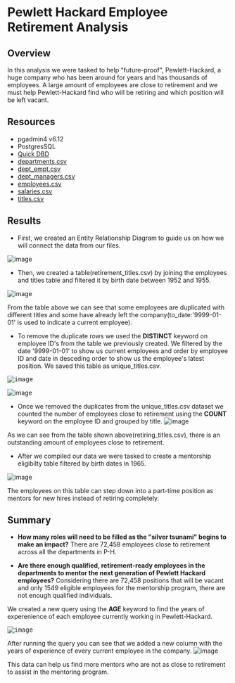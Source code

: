 # Pewlett Hackard Employee Retirement Analysis

## Overview
  In this analysis we were tasked to help "future-proof", Pewlett-Hackard, a huge company who has been around for years and has thousands of employees. A large amount of employees are close to retirement and we must help Pewlett-Hackard find who will be retiring and which position will be left vacant.

## Resources
* pgadmin4 v6.12
* PostgresSQL
* [Quick DBD](https://www.quickdatabasediagrams.com/)
* [departments.csv](https://github.com/wero8a/Pewlett-Hackard-Analysis/blob/main/Data/departments.csv)
* [dept_empt.csv](https://github.com/wero8a/Pewlett-Hackard-Analysis/blob/main/Data/dept_emp.csv)
* [dept_managers.csv](https://github.com/wero8a/Pewlett-Hackard-Analysis/blob/main/Data/dept_manager.csv)
* [employees.csv](https://github.com/wero8a/Pewlett-Hackard-Analysis/blob/main/Data/employees.csv)
* [salaries.csv](https://github.com/wero8a/Pewlett-Hackard-Analysis/blob/main/Data/salaries.csv)
* [titles.csv](https://github.com/wero8a/Pewlett-Hackard-Analysis/blob/main/Data/titles.csv)


## Results
* First, we created an Entity Relationship Diagram to guide us on how we will connect the data from our files.

![image](https://user-images.githubusercontent.com/110706169/193395203-f127f38a-47f1-4faf-ad43-e4ddd0ec1828.png)


* Then, we created a table(retirement_titles.csv) by joining the employees and titles table and filtered it by birth date between 1952 and     1955. 

![image](https://user-images.githubusercontent.com/110706169/193384436-f9ca21bb-a55f-477b-8bf2-cd0634f772dd.png)

  From the table above we can see that some employees are duplicated with different titles and some have already left   the company(to_date:'9999-01-01' is used to indicate a current employee).

* To remove the duplicate rows we used the **DISTINCT** keyword on employee ID's from the table we previously created. We filtered by the date '9999-01-01' to show us current employees and order by employee ID and date in desceding order to show us the employee's latest position. We saved this table as unique_titles.csv.



<kbd>![image](https://user-images.githubusercontent.com/110706169/193385611-64e58b93-a643-40f7-9673-f7042721ba9b.png)</kbd>

![image](https://user-images.githubusercontent.com/110706169/193385765-b5ad6354-20a0-4afe-b910-e019efb3a983.png)

* Once we removed the duplicates from the unique_titles.csv dataset we counted the number of employees close to retirement using the **COUNT** keyword on the employee ID and grouped by title.
![image](https://user-images.githubusercontent.com/110706169/193386511-7bf5047e-6ad7-41fa-bff2-3c7b73fda1b4.png)

As we can see from the table shown above(retiring_titles.csv), there is an outstanding amount of employees close to retirement.

* After we compiled our data we were tasked to create a mentorship eligibilty table filtered by birth dates in 1965.

![image](https://user-images.githubusercontent.com/110706169/193392337-e1cf7e81-9c71-48db-9db4-1f1913e771dd.png)

The employees on this table can step down into a part-time position as mentors for new hires instead of retiring completely.

## Summary
* **How many roles will need to be filled as the "silver tsunami" begins to make an impact?** There are 72,458 employees close to retirement across all the departments in P-H.

* **Are there enough qualified, retirement-ready employees in the departments to mentor the next generation of Pewlett Hackard employees?** Considering there are 72,458 positions that will be vacant and only 1549 eligible employees for the mentorship program, there are not enough qualified individuals.

We created a new query using the **AGE** keyword to find the years of experenience of each employee currently working in Pewlett-Hackard.

<kbd>![image](https://user-images.githubusercontent.com/110706169/193394667-77b2a131-7e2f-47da-8cbb-06b6fa65167f.png)</kbd>

After running the query you can see that we added a new column with the years of experience of every current employee in the company.
![image](https://user-images.githubusercontent.com/110706169/193394593-39f7fb8e-6cb2-4b09-8400-6f377058de41.png)

This data can help us find more mentors who are not as close to retirement to assist in the mentoring program.
